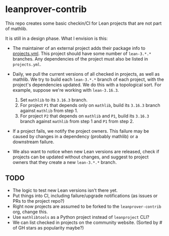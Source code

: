 # leanprover-contrib

This repo creates some basic checkin/CI for Lean projects that are not part of mathlib.

It is still in a design phase. What I envision is this:

* The maintainer of an external project adds their package info to [projects.yml](blob/master/projects/projects.yml).
  This project should have some number of `lean-3.*.*` branches.
  Any dependencies of the project must also be listed in `projects.yml`.

* Daily, we pull the current versions of all checked in projects, as well as mathlib.
  We try to build each `lean-3.*.*` branch of each project,
  with the project's dependencies updated.
  We do this with a topological sort. For example, suppose we're working with `lean-3.16.3`.
  1. Set `mathlib` to its `3.16.3` branch.
  2. For project `P1` that depends only on `mathlib`, build its `3.16.3` branch against `mathlib` from step 1.
  3. For project `P2` that depends on `mathlib` and `P1`, build its `3.16.3` branch against `mathlib` from step 1 and `P1` from step 2.

* If a project fails, we notify the project owners.
  This failure may be caused by changes in a dependency (probably mathlib) or a downstream failure.

* We also want to notice when new Lean versions are released,
  check if projects can be updated without changes,
  and suggest to project owners that they create a new `lean-3.*.*` branch.


## TODO

* The logic to test new Lean versions isn't there yet.
* Put things into CI, including failure/upgrade notifications (as issues or PRs to the project repo?)
* Right now projects are assumed to be forked to the `leanprover-contrib` org, change this.
* Use `mathlibtools` as a Python project instead of `leanproject` CLI?
* We can list checked in projects on the community website. (Sorted by # of GH stars as popularity maybe?)